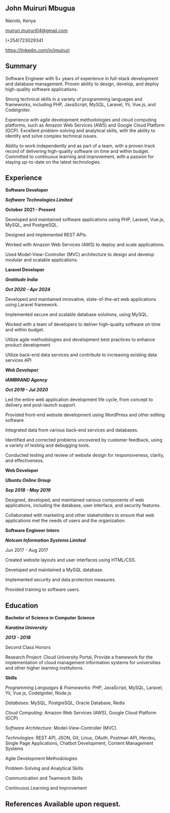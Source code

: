## John Muiruri Mbugua

Nairobi, Kenya

<muiruri.muiruri04@gmail.com>

(+254)723029341

<https://linkedin.com/in/jmuiruri>

## **Summary**

Software Engineer with 5+ years of experience in full-stack development
and database management. Proven ability to design, develop, and deploy
high-quality software applications.

Strong technical skills in a variety of programming languages and
frameworks, including PHP, JavaScript, MySQL, Laravel, Yii, Vue.js, and
CodeIgniter.

Experience with agile development methodologies and cloud computing
platforms, such as Amazon Web Services (AWS) and Google Cloud Platform
(GCP). Excellent problem-solving and analytical skills, with the ability
to identify and solve complex technical issues.

Ability to work independently and as part of a team, with a proven track
record of delivering high-quality software on time and within budget.
Committed to continuous learning and improvement, with a passion for
staying up-to-date on the latest technologies.

## **Experience**

**Software Developer**

***Software Technologies Limited***

**October 2021 - Present**

Developed and maintained software applications using PHP, Laravel,
Vue.js, MySQL, and PostgreSQL.

Designed and implemented REST APIs.

Worked with Amazon Web Services (AWS) to deploy and scale applications.

Used Model-View-Controller (MVC) architecture to design and develop
modular and scalable applications.

**Laravel Developer**

***Gratitude India***

***Oct 2020 - Apr 2024***

Developed and maintained innovative, state-of-the-art web applications
using Laravel framework.

Implemented secure and scalable database solutions, using MySQL.

Worked with a team of developers to deliver high-quality software on
time and within budget.

Utilize agile methodologies and development best practices to enhance
product development

Utilize back-end data services and contribute to increasing existing
data services API

***Web Developer***

***IAMBRAND Agency***

***Oct 2019 - Jul 2020***

Led the entire web application development life cycle, from concept to
delivery and post-launch support.

Provided front-end website development using WordPress and other editing
software

Integrated data from various back-end services and databases.

Identified and corrected problems uncovered by customer feedback, using
a variety of testing and debugging tools.

Conducted testing and review of website design for responsiveness,
clarity, and effectiveness.

**Web Developer**

***Ubuntu Online Group***

***Sep 2018 - May 2019***

Designed, developed, and maintained various components of web
applications, including the database, user interface, and security
features.

Collaborated with marketing and other stakeholders to ensure that web
applications met the needs of users and the organization.

**Software Engineer Intern**

***Netcom Information Systems Limited***

Jun 2017 - Aug 2017

Created website layouts and user interfaces using HTML/CSS.

Developed and maintained a MySQL database.

Implemented security and data protection measures.

Provided training to software users.

## **Education**

**Bachelor of Science in Computer Science**

***Karatina University***

***2013 - 2018***

Second Class Honors

Research Project: Cloud University Portal, Provide a framework for the
implementation of cloud management information systems for universities
and other higher learning institutions.

**Skills**

*Programming Languages & Frameworks:* PHP, JavaScript, MySQL, Laravel,
Yii, Vue.js, CodeIgniter, Node.js

*Databases:* MySQL, PostgreSQL, Oracle Database, Redis

*Cloud Computing*: Amazon Web Services (AWS), Google Cloud Platform
(GCP)

*Software Architecture*: Model-View-Controller (MVC).

*Technologies:* REST API, JSON, Git, Linux, OAuth, Postman API, Heroku,
Single Page Applications, Chatbot Development, Content Management
Systems

Agile Development Methodologies

Problem-Solving and Analytical Skills

Communication and Teamwork Skills

Continuous Learning and Improvement

## **References** Available upon request.
